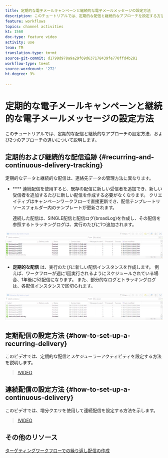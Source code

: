 ```yaml
---
title: 定期的な電子メールキャンペーンと継続的な電子メールメッセージの設定方法
description: このチュートリアルでは、定期的な配信と継続的なアプローチを設定する方法、およびAdobe Campaignクラシック(ACC)の2つのアプローチの違いについて説明します。
feature: workflows
topics: channel activities
kt: 1560
doc-type: feature video
activity: use
team: TM
translation-type: tm+mt
source-git-commit: d1799d978a9a29f69d637178439fe770ffd4b281
workflow-type: tm+mt
source-wordcount: '272'
ht-degree: 3%

---
```



# 定期的な電子メールキャンペーンと継続的な電子メールメッセージの設定方法

このチュートリアルでは、定期的な配信と継続的なアプローチの設定方法、および2つのアプローチの違いについて説明します。

## 定期的および継続的な配信追跡 {#recurring-and-continuous-delivery-tracking}

定期的なデータと継続的な配信は、連絡先データの管理方法に異なります。

* **** 連続配信を使用すると、既存の配信に新しい受信者を追加でき、新しい受信者を追加するたびに新しい配信を作成する必要がなくなります。 クリエイティブはキャンペーンワークフローで直接更新でき、配信テンプレートリソースフォルダー内のテンプレートが更新されます。

   連続した配信は、SINGLE配信と配信ログ(broadLog)を作成し、その配信を参照するトラッキングログは、実行のたびに1つ追加されます。

![連続配信](/help/acc/assets/delivery_continuous.jpg)

* **定期的な配信** は、実行のたびに新しい配信インスタンスを作成します。 例えば、ワークフローが週に1回実行されるようにスケジュールされている場合、1年後に52配信になります。 また、部分的なログとトラッキングログは、各配信インスタンスで区切られます。

![反復配信](/help/acc/assets/delivery_recurring.jpg)

## 定期配信の設定方法 {#how-to-set-up-a-recurring-delivery}

このビデオでは、定期的な配信とスケジューラーアクティビティを設定する方法を説明します。

>[!VIDEO](https://video.tv.adobe.com/v/25040?quality=12)

## 連続配信の設定方法 {#how-to-set-up-a-continuous-delivery}

このビデオでは、増分クエリを使用して連続配信を設定する方法を示します。

>[!VIDEO](https://video.tv.adobe.com/v/25039?quality=12)

## その他のリソース

[ターゲティングワークフローでの繰り返し配信の作成](https://docs.adobe.com/content/help/en/campaign-classic/using/automating-with-workflows/use-cases/sending-a-birthday-email.html#creating-a-recurring-delivery-in-a-targeting-workflow)